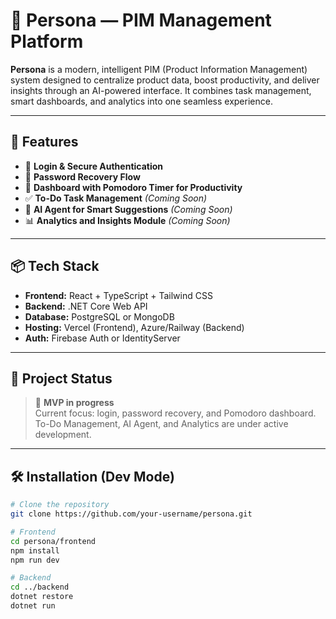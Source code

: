 # 🧠 Persona — PIM Management Platform

**Persona** is a modern, intelligent PIM (Product Information Management) system designed to centralize product data, boost productivity, and deliver insights through an AI-powered interface. It combines task management, smart dashboards, and analytics into one seamless experience.

---

## 🚀 Features

- 🔐 **Login & Secure Authentication**
- 🔁 **Password Recovery Flow**
- 🧩 **Dashboard with Pomodoro Timer for Productivity**
- ✅ **To-Do Task Management** *(Coming Soon)*
- 🤖 **AI Agent for Smart Suggestions** *(Coming Soon)*
- 📊 **Analytics and Insights Module** *(Coming Soon)*

---

## 📦 Tech Stack

- **Frontend:** React + TypeScript + Tailwind CSS
- **Backend:** .NET Core Web API
- **Database:** PostgreSQL or MongoDB
- **Hosting:** Vercel (Frontend), Azure/Railway (Backend)
- **Auth:** Firebase Auth or IdentityServer

---

## 📌 Project Status

> 🎯 **MVP in progress**  
> Current focus: login, password recovery, and Pomodoro dashboard.  
> To-Do Management, AI Agent, and Analytics are under active development.

---

## 🛠️ Installation (Dev Mode)

```bash
# Clone the repository
git clone https://github.com/your-username/persona.git

# Frontend
cd persona/frontend
npm install
npm run dev

# Backend
cd ../backend
dotnet restore
dotnet run
